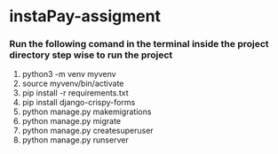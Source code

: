 # instaPay-assigment

### Run the following comand in the terminal inside the project directory step wise to run the project
1. python3 -m venv myvenv
1. source myvenv/bin/activate
1. pip install -r requirements.txt
1. pip install django-crispy-forms
1. python manage.py makemigrations
1. python manage.py migrate
1. python manage.py createsuperuser
1. python manage.py runserver

